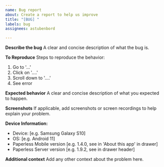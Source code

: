 ```yaml
---
name: Bug report
about: Create a report to help us improve
title: "[BUG] "
labels: bug
assignees: astubenbord

---
```


**Describe the bug**
A clear and concise description of what the bug is.

**To Reproduce**
Steps to reproduce the behavior:
1. Go to '...'
2. Click on '....'
3. Scroll down to '....'
4. See error

**Expected behavior**
A clear and concise description of what you expected to happen.

**Screenshots**
If applicable, add screenshots or screen recordings to help explain your problem.

**Device Information:**
 - Device: [e.g. Samsung Galaxy S10]
 - OS: [e.g. Android 11]
 - Paperless Mobile version [e.g. 1.4.0, see in 'About this app' in drawer]
 - Paperless Server version [e.g. 1.9.2, see in drawer header]

**Additional context**
Add any other context about the problem here.
